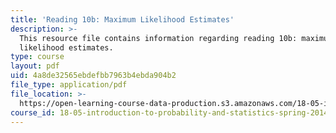 ```yaml
---
title: 'Reading 10b: Maximum Likelihood Estimates'
description: >-
  This resource file contains information regarding reading 10b: maximum
  likelihood estimates.
type: course
layout: pdf
uid: 4a8de32565ebdefbb7963b4ebda904b2
file_type: application/pdf
file_location: >-
  https://open-learning-course-data-production.s3.amazonaws.com/18-05-introduction-to-probability-and-statistics-spring-2014/4a8de32565ebdefbb7963b4ebda904b2_MIT18_05S14_Reading10b.pdf
course_id: 18-05-introduction-to-probability-and-statistics-spring-2014
---
```

